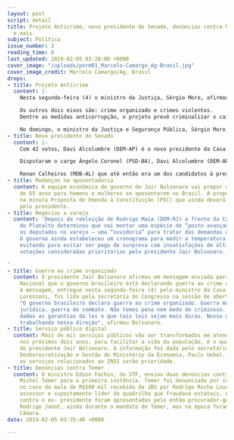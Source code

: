 ```yaml
---
layout: post
script: detail
title: Projeto Anticrime, novo presidente do Senado, denúncias contra Michel Temer
  e mais.
subject: Política
issue_number: 3
reading_time: 6
last_updated: 2019-02-05 03:28:00 +0000
cover_image: "/uploads/pnrm01_Marcelo-Camargo_Ag-Brasil.jpg"
cover_image_credit: Marcelo Camargo/Ag. Brasil
drops:
- title: Projeto Anticrime
  content: |-
    Nesta segunda-feira (4) o ministro da Justiça, Sérgio Moro, afirmou que o combate à corrupção é uma das três principais frentes do pacote anticrime.

    Os outros dois eixos são: crime organizado e crimes violentos.
    Dentre as medidas anticorrupção, o projeto prevê criminalizar o caixa 2; regime fechado para condenados por corrupção passiva, corrupção ativa e peculato e determinar prisão após condenação em 2a instância.

    No domingo, o ministro da Justiça e Segurança Pública, Sérgio Moro, afirmou que as medidas são “bastante objetivas” e “fáceis de serem aplicadas”.
- title: Novo presidente do Senado
  content: |-
    Com 42 votos, Davi Alcolumbre (DEM-AP) é o novo presidente da Casa. A votação que deveria ter sido na sexta-feira e foi adiada para o sábado teve muito tumulto e bate- boca entre os senadores. Um dos motivos foi a volta do voto secreto determinado pelo ministro Dias Toffoli, do STF indignando alguns parlamentares que continuaram declarando em voz alta suas escolhas.

    Disputaram o cargo Ângelo Coronel (PSD-BA), Davi Alcolumbre (DEM-AP), Fernando Collor (Pros-AL), Esperidião Amin (PP-SC) e Reguffe (sem partido-DF).

    Renan Calheiros (MDB-AL) que até então era um dos candidatos à presidência do Senado se retirou da disputa após erro na contagem das cédulas na urna e chamou o processo de “deslegitimado”.
- title: Mudanças na aposentadoria
  content: A equipe econômica do governo de Jair Bolsonaro vai propor a idade mínima
    de 65 anos para homens e mulheres se aposentarem no Brasil. A proposta foi apresentada
    na minuta Proposta de Emenda à Constituição (PEC) que ainda deverá ser aprovada
    pelo presidente.
- title: Negócios a varejo
  content: 'Depois da reeleição de Rodrigo Maia (DEM-RJ) a frente da Câmara, o Palácio
    do Planalto determinou que vai montar uma espécie de “posto avançado” para atender
    os deputados no varejo – uma “ouvidoria” para tratar das demandas quase que individualmente.
    O governo ainda estabeleceu um cronograma para medir a temperatura do Congresso
    evitando para evitar ser pego de surpresa com insatisfações de última hora em
    votações consideradas prioritárias pelo presidente Jair Bolsonaro.

'
- title: Guerra ao crime organizado
  content: O presidente Jair Bolsonaro afirmou em mensagem enviada para o Congresso
    Nacional que o governo brasileiro está declarando guerra ao crime organizado.
    A mensagem, entregue nesta segunda-feira (4) pelo ministro da Casa Civil, Onyx
    Lorenzoni, foi lida pela secretária do Congresso na sessão de abertura do legislativo.
    "O governo brasileiro declara guerra ao crime organizado. Guerra moral, guerra
    jurídica, guerra de combate. Não temos pena nem medo de criminoso. A eles sejam
    dadas as garantias da lei e que tais leis sejam mais duras. Nosso governo já está
    trabalhando nessa direção", afirmou Bolsonaro.
- title: Serviço público digital
  content: Mais de mil serviços públicos vão ser transformados em atendimento digital,
    nos próximos dois anos, para facilitar a vida da população, é o que afirma o governo
    do presidente Jair Bolsonaro. A informação foi dada pelo secretário especial de
    Desburocratização e Gestão do Ministério da Economia, Paulo Uebel. Segundo ele,
    os serviços relacionados ao INSS serão prioridade.
- title: Denúncias contra Temer
  content: O ministro Edson Fachin, do STF, enviou duas denúncias contra o ex-presidente
    Michel Temer para a primeira instância. Temer foi denunciado por corrupção passiva
    no caso da mala de R$500 mil recebida da JBS por Rodrigo Rocha Loures, seu ex
    assessor e supostamente líder da quadrilha que fraudava estatais. As denúncias
    contra o ex- presidente foram apresentadas pelo então procurador-geral da República,
    Rodrigo Janot, ainda durante o mandato de Temer, mas na época foram barradas pela
    Câmara.
date: 2019-02-05 03:35:40 +0000

---
```

